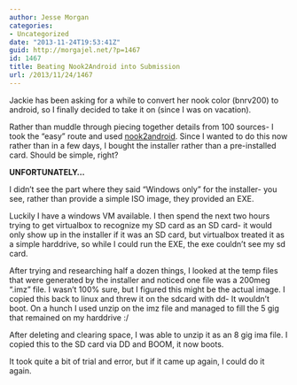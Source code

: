 ```yaml
---
author: Jesse Morgan
categories:
- Uncategorized
date: "2013-11-24T19:53:41Z"
guid: http://morgajel.net/?p=1467
id: 1467
title: Beating Nook2Android into Submission
url: /2013/11/24/1467
---
```


Jackie has been asking for a while to convert her nook color (bnrv200) to android, so I finally decided to take it on (since I was on vacation).

Rather than muddle through piecing together details from 100 sources- I took the “easy” route and used [nook2android](https://www.n2acards.com). Since I wanted to do this now rather than in a few days, I bought the installer rather than a pre-installed card. Should be simple, right?

**UNFORTUNATELY…**

I didn’t see the part where they said “Windows only” for the installer- you see, rather than provide a simple ISO image, they provided an EXE.

Luckily I have a windows VM available. I then spend the next two hours trying to get virtualbox to recognize my SD card as an SD card- it would only show up in the installer if it was an SD card, but virtualbox treated it as a simple harddrive, so while I could run the EXE, the exe couldn’t see my sd card.

After trying and researching half a dozen things, I looked at the temp files that were generated by the installer and noticed one file was a 200meg “.imz” file. I wasn’t 100% sure, but I figured this might be the actual image. I copied this back to linux and threw it on the sdcard with dd- It wouldn’t boot. On a hunch I used unzip on the imz file and managed to fill the 5 gig that remained on my harddrive :/

After deleting and clearing space, I was able to unzip it as an 8 gig ima file. I copied this to the SD card via DD and BOOM, it now boots.

It took quite a bit of trial and error, but if it came up again, I could do it again.